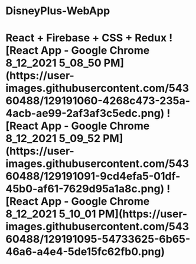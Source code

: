 # DisneyPlus-WebApp
<h1>React + Firebase + CSS + Redux 
![React App - Google Chrome 8_12_2021 5_08_50 PM](https://user-images.githubusercontent.com/54360488/129191060-4268c473-235a-4acb-ae99-2af3af3c5edc.png)
![React App - Google Chrome 8_12_2021 5_09_52 PM](https://user-images.githubusercontent.com/54360488/129191091-9cd4efa5-01df-45b0-af61-7629d95a1a8c.png)
![React App - Google Chrome 8_12_2021 5_10_01 PM](https://user-images.githubusercontent.com/54360488/129191095-54733625-6b65-46a6-a4e4-5de15fc62fb0.png)
